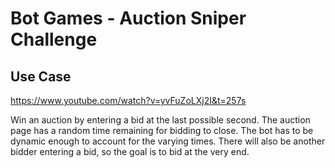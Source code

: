 # Bot Games - Auction Sniper Challenge

## Use Case

https://www.youtube.com/watch?v=yvFuZoLXj2I&t=257s

Win an auction by entering a bid at the last possible second. The auction page has a random time remaining for bidding to close. The bot has to be dynamic enough to account for the varying times. There will also be another bidder entering a bid, so the goal is to bid at the very end. 




